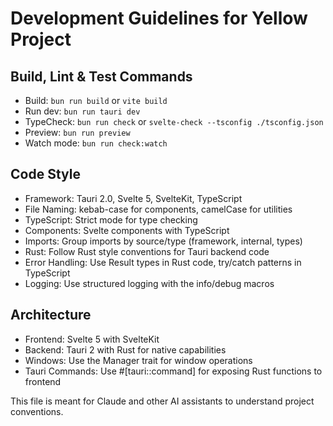 # Development Guidelines for Yellow Project

## Build, Lint & Test Commands
- Build: `bun run build` or `vite build`
- Run dev: `bun run tauri dev`
- TypeCheck: `bun run check` or `svelte-check --tsconfig ./tsconfig.json`
- Preview: `bun run preview`
- Watch mode: `bun run check:watch`

## Code Style
- Framework: Tauri 2.0, Svelte 5, SvelteKit, TypeScript
- File Naming: kebab-case for components, camelCase for utilities
- TypeScript: Strict mode for type checking
- Components: Svelte components with TypeScript
- Imports: Group imports by source/type (framework, internal, types)
- Rust: Follow Rust style conventions for Tauri backend code
- Error Handling: Use Result types in Rust code, try/catch patterns in TypeScript
- Logging: Use structured logging with the info/debug macros

## Architecture
- Frontend: Svelte 5 with SvelteKit
- Backend: Tauri 2 with Rust for native capabilities
- Windows: Use the Manager trait for window operations
- Tauri Commands: Use #[tauri::command] for exposing Rust functions to frontend

This file is meant for Claude and other AI assistants to understand project conventions.